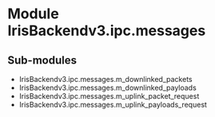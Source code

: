 Module IrisBackendv3.ipc.messages
=================================

Sub-modules
-----------
* IrisBackendv3.ipc.messages.m_downlinked_packets
* IrisBackendv3.ipc.messages.m_downlinked_payloads
* IrisBackendv3.ipc.messages.m_uplink_packet_request
* IrisBackendv3.ipc.messages.m_uplink_payloads_request